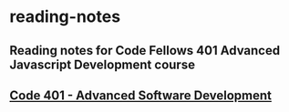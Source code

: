 # reading-notes
Reading notes for Code Fellows 401 Advanced Javascript Development course
--------------------------------------------------------------------------
## [Code 401 - Advanced Software Development](401d43)

